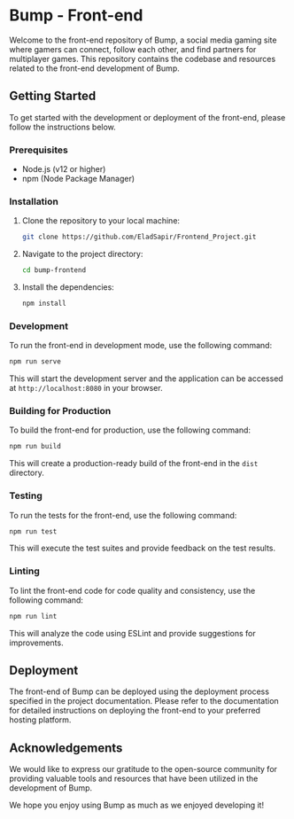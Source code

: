 # Bump - Front-end

Welcome to the front-end repository of Bump, a social media gaming site where gamers can connect, follow each other, and find partners for multiplayer games. This repository contains the codebase and resources related to the front-end development of Bump.

## Getting Started

To get started with the development or deployment of the front-end, please follow the instructions below.

### Prerequisites

- Node.js (v12 or higher)
- npm (Node Package Manager)

### Installation

1. Clone the repository to your local machine:

   ```bash
   git clone https://github.com/EladSapir/Frontend_Project.git
   ```

2. Navigate to the project directory:

   ```bash
   cd bump-frontend
   ```

3. Install the dependencies:

   ```bash
   npm install
   ```

### Development

To run the front-end in development mode, use the following command:

```bash
npm run serve
```

This will start the development server and the application can be accessed at `http://localhost:8080` in your browser.

### Building for Production

To build the front-end for production, use the following command:

```bash
npm run build
```

This will create a production-ready build of the front-end in the `dist` directory.

### Testing

To run the tests for the front-end, use the following command:

```bash
npm run test
```

This will execute the test suites and provide feedback on the test results.

### Linting

To lint the front-end code for code quality and consistency, use the following command:

```bash
npm run lint
```

This will analyze the code using ESLint and provide suggestions for improvements.

## Deployment

The front-end of Bump can be deployed using the deployment process specified in the project documentation. Please refer to the documentation for detailed instructions on deploying the front-end to your preferred hosting platform.


## Acknowledgements

We would like to express our gratitude to the open-source community for providing valuable tools and resources that have been utilized in the development of Bump.

We hope you enjoy using Bump as much as we enjoyed developing it!
